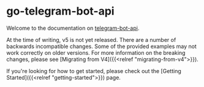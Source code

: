 # go-telegram-bot-api

Welcome to the documentation on [telegram-bot-api](https://github.com/go-telegram-bot-api/telegram-bot-api).

At the time of writing, v5 is not yet released. There are a number of backwards incompatible changes.
Some of the provided examples may not work correctly on older versions. For more information on the breaking changes, please see [Migrating from V4]({{<relref "migrating-from-v4">}}).

If you're looking for how to get started, please check out the [Getting Started]({{<relref "getting-started">}}) page.